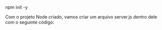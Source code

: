  npm init -y

 Com o projeto Node criado, vamos criar um arquivo server.js dentro dele com o seguinte código: